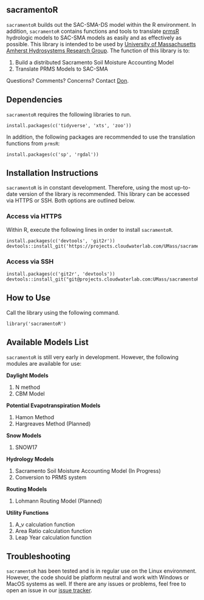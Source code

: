 sacramentoR
-----------

`sacramentoR` builds out the SAC-SMA-DS model within the R environment.
In addition, `sacramentoR` contains functions and tools to translate
[prmsR](https://projects.cloudwaterlab.com/UMass/prmsR) hydrologic
models to SAC-SMA models as easily and as effectively as possible. This
library is intended to be used by [University of Massachusetts Amherst
Hydrosystems Research Group](http://blogs.umass.edu/hydrosystems/). The
function of this library is to:

1.  Build a distributed Sacramento Soil Moisture Accounting Model
2.  Translate PRMS Models to SAC-SMA

Questions? Comments? Concerns? Contact [Don](mailto:donpark@umass.edu).

Dependencies
------------

`sacramentoR` requires the following libraries to run.

    install.packages(c('tidyverse', 'xts', 'zoo'))

In addition, the following packages are recommended to use the
translation functions from `prmsR`:

    install.packages(c('sp', 'rgdal'))

Installation Instructions
-------------------------

`sacramentoR` is in constant development. Therefore, using the most
up-to-date version of the library is recommended. This library can be
accessed via HTTPS or SSH. Both options are outlined below.

### Access via HTTPS

Within R, execute the following lines in order to install `sacramentoR`.

    install.packages(c('devtools', 'git2r'))
    devtools::install_git('https://projects.cloudwaterlab.com/UMass/sacramentoR.git')

### Access via SSH

    install.packages(c('git2r', 'devtools'))
    devtools::install_git("git@projects.cloudwaterlab.com:UMass/sacramentoR.git")

How to Use
----------

Call the library using the following command.

    library('sacramentoR')

Available Models List
---------------------

`sacramentoR` is still very early in development. However, the following
modules are available for use:

**Daylight Models**

1.  N method
2.  CBM Model

**Potential Evapotranspiration Models**

1.  Hamon Method
2.  Hargreaves Method (Planned)

**Snow Models**

1.  SNOW17

**Hydrology Models**

1.  Sacramento Soil Moisture Accounting Model (In Progress)
2.  Conversion to PRMS system

**Routing Models**

1.  Lohmann Routing Model (Planned)

**Utility Functions**

1.  A\_v calculation function
2.  Area Ratio calculation function
3.  Leap Year calculation function

Troubleshooting
---------------

`sacramentoR` has been tested and is in regular use on the Linux
environment. However, the code should be platform neutral and work with
Windows or MacOS systems as well. If there are any issues or problems,
feel free to open an issue in our [issue
tracker](https://projects.cloudwaterlab.com/UMass/sacramentoR/issues).
